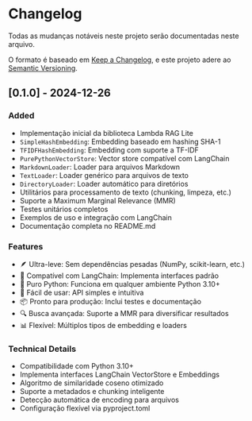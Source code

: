 # Changelog

Todas as mudanças notáveis neste projeto serão documentadas neste arquivo.

O formato é baseado em [Keep a Changelog](https://keepachangelog.com/en/1.0.0/),
e este projeto adere ao [Semantic Versioning](https://semver.org/spec/v2.0.0.html).

## [0.1.0] - 2024-12-26

### Added

- Implementação inicial da biblioteca Lambda RAG Lite
- `SimpleHashEmbedding`: Embedding baseado em hashing SHA-1
- `TFIDFHashEmbedding`: Embedding com suporte a TF-IDF
- `PurePythonVectorStore`: Vector store compatível com LangChain
- `MarkdownLoader`: Loader para arquivos Markdown
- `TextLoader`: Loader genérico para arquivos de texto
- `DirectoryLoader`: Loader automático para diretórios
- Utilitários para processamento de texto (chunking, limpeza, etc.)
- Suporte a Maximum Marginal Relevance (MMR)
- Testes unitários completos
- Exemplos de uso e integração com LangChain
- Documentação completa no README.md

### Features

- 🪶 Ultra-leve: Sem dependências pesadas (NumPy, scikit-learn, etc.)
- 🔗 Compatível com LangChain: Implementa interfaces padrão
- 🚀 Puro Python: Funciona em qualquer ambiente Python 3.10+
- 🎯 Fácil de usar: API simples e intuitiva
- 📦 Pronto para produção: Inclui testes e documentação
- 🔍 Busca avançada: Suporte a MMR para diversificar resultados
- 📊 Flexível: Múltiplos tipos de embedding e loaders

### Technical Details

- Compatibilidade com Python 3.10+
- Implementa interfaces LangChain VectorStore e Embeddings
- Algoritmo de similaridade coseno otimizado
- Suporte a metadados e chunking inteligente
- Detecção automática de encoding para arquivos
- Configuração flexível via pyproject.toml
